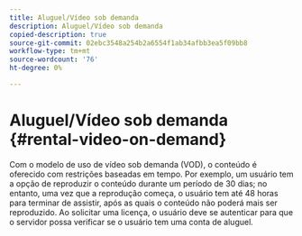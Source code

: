 ```yaml
---
title: Aluguel/Vídeo sob demanda
description: Aluguel/Vídeo sob demanda
copied-description: true
source-git-commit: 02ebc3548a254b2a6554f1ab34afbb3ea5f09bb8
workflow-type: tm+mt
source-wordcount: '76'
ht-degree: 0%

---
```


# Aluguel/Vídeo sob demanda {#rental-video-on-demand}

Com o modelo de uso de vídeo sob demanda (VOD), o conteúdo é oferecido com restrições baseadas em tempo. Por exemplo, um usuário tem a opção de reproduzir o conteúdo durante um período de 30 dias; no entanto, uma vez que a reprodução começa, o usuário tem até 48 horas para terminar de assistir, após as quais o conteúdo não poderá mais ser reproduzido. Ao solicitar uma licença, o usuário deve se autenticar para que o servidor possa verificar se o usuário tem uma conta de aluguel.
